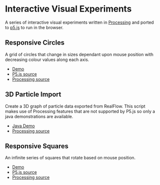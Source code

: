 # Interactive Visual Experiments

A series of interactive visual experiments written in [Processing](https://www.processing.org/) and ported to [p5.js](http://p5js.org/) to run in the browser.

## Responsive Circles

A grid of circles that change in sizes dependant upon mouse position with decreasing colour values along each axis.

- [Demo](https://rawgit.com/StudioLE/processing/master/responsive-circles/index.html)
- [P5.js source](https://github.com/StudioLE/processing/blob/master/responsive-circles/p5js/responsive-circles.js)
- [Processing source](https://github.com/StudioLE/processing/tree/master/responsive-circles/processing)

## 3D Particle Import

Create a 3D graph of particle data exported from RealFlow. This script makes use of Processing features that are not supported by P5.js so only a java demonstrations are available.

- [Java Demo](https://github.com/StudioLE/processing/tree/master/3d-particle-import/demo)
- [Processing source](https://github.com/StudioLE/processing/blob/master/3d-particle-import/processing/3d-particle-import.pde)

## Responsive Squares

An infinite series of squares that rotate based on mouse position.

- [Demo](https://rawgit.com/StudioLE/processing/master/responsive-squares/index.html)
- [P5.js source](https://github.com/StudioLE/processing/blob/master/responsive-squares/p5js/responsive-squares.js)
- [Processing source](https://github.com/StudioLE/processing/blob/master/responsive-squares/processing/responsive-squares.pde)